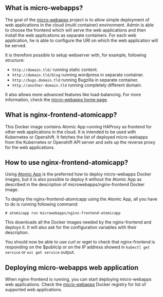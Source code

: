 ## What is micro-webapps?
The goal of the [micro-webapps](https://github.com/micro-webapps/micro-webapps) project is to allow simple deployment of web applications in the cloud (multi container) environment. Admin is able to choose the frontend which will serve the web applications and then install the web applications as separate containers. For each web application, he is able to configure the URI on which the web application will be served.

It is therefore possible to setup webserver with, for example, following structure:

- `http://domain.tld/` running static content.
- `http://domain.tld/blog` running wordpress in separate container.
- `http://bugs.domain.tld` running Bugzilla in separate container.
- `http://another-domain.tld` running completely different domain.

It also allows more advanced features like load-balancing. For more information, check the [micro-webapps home page](https://github.com/micro-webapps/micro-webapps).

## What is nginx-frontend-atomicapp?
This Docker image contains Atomic App running HAProxy as frontend for other web applications in the cloud. It is intended to be used with Kubernetes or Openshift. It fetches the list of deployed micro-webapps from the Kubernetes or Openshift API server and sets up the reverse proxy for the web applications.

## How to use nginx-frontend-atomicapp?

Using [Atomic App](https://github.com/projectatomic/atomicapp) is the preferred how to deploy micro-webapps Docker images, but it is also possible to deploy it without the Atomic App as described in the description of microwebapps/nginx-frontend Docker image.

To deploy the nginx-frontend-atomicapp using the Atomic App, all you have to do is running following command:

```
# atomicapp run microwebapps/nginx-frontend-atomicapp
```


This downloads all the Docker images needed by the nginx-frontend and deploys it. It will also ask for the configuration variables with their description.

You should now be able to use curl or wget to check that nginx-frontend is responding on the $publicip or on the IP address showed in `kubectl get service` or `osc get service` output.

## Deploying micro-webapps web application

When nginx-frontend is running, you can start deploying micro-webapps web applications. Check the [micro-webapps](https://hub.docker.com/u/microwebapps/dashboard/) Docker registry for list of supported web applications.
